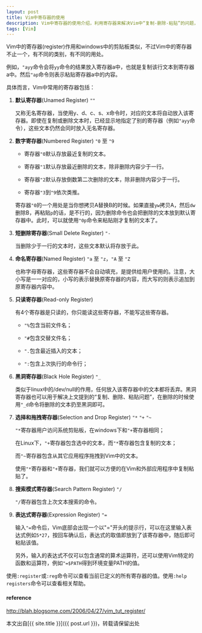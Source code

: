 ```yaml
---
layout: post
title: Vim中寄存器的使用
description: Vim中寄存器的使用介绍，利用寄存器来解决Vim中“复制-删除-粘贴”的问题，以及如何访问系统剪贴板的问题。
tags: [Vim]
---
```


Vim中的寄存器(register)作用和windows中的剪贴板类似，不过Vim中的寄存器不止一个，有不同的类别，有不同的用处。

例如，`"ayy`命令会将`yy`命令的结果放入寄存器a中，也就是复制该行文本到寄存器a中。然后`"ap`命令则表示粘贴寄存器a中的内容。

具体而言，Vim中常用的寄存器包括：
<!--more-->

1. **默认寄存器**(Unamed Register) `""`

    又称无名寄存器，当使用y、d、c、s、x命令时，对应的文本将自动放入该寄存器。即使在复制或删除文本时，已经显示地指定了别的寄存器（例如`"ayy`命令），这些文本仍然会同时放入无名寄存器。

2. **数字寄存器**(Numbered Register) `"0` 至 `"9`

    + 寄存器`"0`默认存放最近复制的文本。

    + 寄存器`"1`默认存放最近删除的文本，除非删除内容少于一行。

    + 寄存器`"2`默认存放倒数第二次删除的文本，除非删除内容少于一行。

    + 寄存器`"3`到`"9`依次类推。

    寄存器`"0`的一个用处是当你想拷贝A替换B的时候。如果直接`yw`拷贝A，然后`dw`删除B，再粘贴`p`的话，是不行的，因为删除命令也会把删除的文本放到默认寄存器中。此时，可以就使用`"0p`命令来粘贴刚才复制的文本了。

3. **短删除寄存器**(Small Delete Register) `"-`

    当删除少于一行的文本时，这些文本默认将存放于此。

4. **命名寄存器**(Named Register) `"a` 至 `"z`，`"A` 至 `"Z`

    也称字母寄存器，这些寄存器不会自动填充，是提供给用户使用的。注意，大小写是一一对应的，小写的表示替换原寄存器的内容，而大写的则表示追加到原寄存器内容中。

5. **只读寄存器**(Read-only Register)

    有4个寄存器是只读的，你只能读这些寄存器，不能写这些寄存器。

    + `"%`包含当前文件名；

    + `"#`包含交替文件名；

    + `".`包含最近插入的文本；

    + `":`包含上次执行的命令行；

6. **黑洞寄存器**(Black Hole Register) `"_`

    类似于linux中的/dev/null的作用，任何放入该寄存器中的文本都将丢弃。黑洞寄存器也可以用于解决上文提到的“复制、删除、粘贴问题”，在删除的时候使用`"_d`命令将删除的文本扔至黑洞即可。

7. **选择和拖拽寄存器**(Selection and Drop Register) `"*` `"+` `"~`

    `"*`寄存器用户访问系统剪贴板，在windows下和`"+`寄存器相同；

    在Linux下，`"+`寄存器包含选中的文本，而`"*`寄存器包含复制的文本；

    而`"~`寄存器包含从其它应用程序拖拽到Vim中的文本。

    使用`"*`寄存器和`"+`寄存器，我们就可以方便的在Vim和外部应用程序中复制粘贴了。

8. **搜索模式寄存器**(Search Pattern Register) `"/`

    `"/`寄存器包含上次文本搜索的命令。

9. **表达式寄存器**(Expression Register) `"=`

    输入`"=`命令后，Vim底部会出现一个以"="开头的提示行，可以在这里输入表达式例如`5*27`，按回车确认后，表达式的取值即放到了该寄存器中，随后即可粘贴该值。

    另外，输入的表达式不仅可以包含通常的算术运算符，还可以使用Vim特定的函数和运算符，例如`"=$PATH`得到环境变量PATH的值。
    
使用`:register`或`:reg`命令可以查看当前已定义的所有寄存器的值。使用`:help registers`命令可以查看相关帮助。

<h4>reference</h4>
<http://blog.sanctum.geek.nz/advanced-vim-registers/>

<http://blah.blogsome.com/2006/04/27/vim_tut_register/>

本文出自[{{ site.title }}]({{ post.url }})，转载请保留出处
